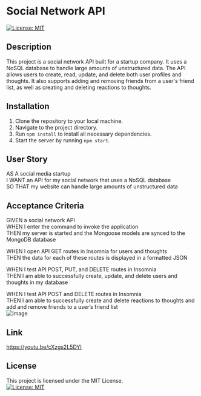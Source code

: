 # Social Network API
[![License: MIT](https://img.shields.io/badge/License-MIT-yellow.svg)](https://opensource.org/licenses/MIT)
## Description

This project is a social network API built for a startup company. It uses a NoSQL database to handle large amounts of unstructured data. The API allows users to create, read, update, and delete both user profiles and thoughts. It also supports adding and removing friends from a user's friend list, as well as creating and deleting reactions to thoughts.

## Installation

1. Clone the repository to your local machine.
2. Navigate to the project directory.
3. Run `npm install` to install all necessary dependencies.
4. Start the server by running `npm start`.

## User Story

AS A social media startup  
I WANT an API for my social network that uses a NoSQL database  
SO THAT my website can handle large amounts of unstructured data  

## Acceptance Criteria

GIVEN a social network API  
WHEN I enter the command to invoke the application  
THEN my server is started and the Mongoose models are synced to the MongoDB database  

WHEN I open API GET routes in Insomnia for users and thoughts  
THEN the data for each of these routes is displayed in a formatted JSON  

WHEN I test API POST, PUT, and DELETE routes in Insomnia  
THEN I am able to successfully create, update, and delete users and thoughts in my database  

WHEN I test API POST and DELETE routes in Insomnia  
THEN I am able to successfully create and delete reactions to thoughts and add and remove friends to a user’s friend list  
![image](https://github.com/Mohamedamin141/Social-Network-API/assets/138842903/41b11fb9-00e0-4307-aace-3b8a3105d925)

## Link
https://youtu.be/cXzgs2L5DYI


## License
This project is licensed under the MIT License. <br>
[![License: MIT](https://img.shields.io/badge/License-MIT-yellow.svg)](https://opensource.org/licenses/MIT)
